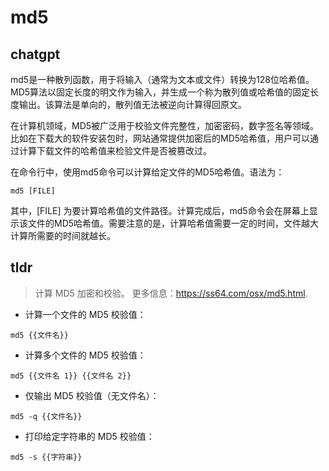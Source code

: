 # md5 
## chatgpt 
md5是一种散列函数，用于将输入（通常为文本或文件）转换为128位哈希值。MD5算法以固定长度的明文作为输入，并生成一个称为散列值或哈希值的固定长度输出。该算法是单向的，散列值无法被逆向计算得回原文。

在计算机领域，MD5被广泛用于校验文件完整性，加密密码，数字签名等领域。比如在下载大的软件安装包时，网站通常提供加密后的MD5哈希值，用户可以通过计算下载文件的哈希值来检验文件是否被篡改过。

在命令行中，使用md5命令可以计算给定文件的MD5哈希值。语法为：

```
md5 [FILE]
```

其中，[FILE] 为要计算哈希值的文件路径。计算完成后，md5命令会在屏幕上显示该文件的MD5哈希值。需要注意的是，计算哈希值需要一定的时间，文件越大计算所需要的时间就越长。 

## tldr 
 
> 计算 MD5 加密和校验。
> 更多信息：<https://ss64.com/osx/md5.html>.

- 计算一个文件的 MD5 校验值：

`md5 {{文件名}}`

- 计算多个文件的 MD5 校验值：

`md5 {{文件名 1}} {{文件名 2}}`

- 仅输出 MD5 校验值（无文件名）：

`md5 -q {{文件名}}`

- 打印给定字符串的 MD5 校验值：

`md5 -s {{字符串}}`
